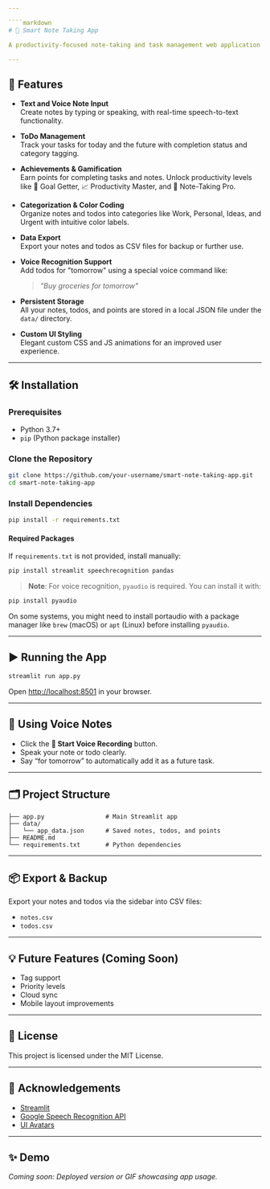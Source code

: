 ```yaml
---

````markdown
# 📝 Smart Note Taking App

A productivity-focused note-taking and task management web application built with [Streamlit](https://streamlit.io/). This app enables users to capture ideas through text or voice, manage daily and future to-dos, and earn achievement points as they stay productive.

---
```


## 🚀 Features

- **Text and Voice Note Input**  
  Create notes by typing or speaking, with real-time speech-to-text functionality.

- **ToDo Management**  
  Track your tasks for today and the future with completion status and category tagging.

- **Achievements & Gamification**  
  Earn points for completing tasks and notes. Unlock productivity levels like 🎯 Goal Getter, 📈 Productivity Master, and 🌟 Note-Taking Pro.

- **Categorization & Color Coding**  
  Organize notes and todos into categories like Work, Personal, Ideas, and Urgent with intuitive color labels.

- **Data Export**  
  Export your notes and todos as CSV files for backup or further use.

- **Voice Recognition Support**  
  Add todos for "tomorrow" using a special voice command like:
  > *"Buy groceries for tomorrow"*

- **Persistent Storage**  
  All your notes, todos, and points are stored in a local JSON file under the `data/` directory.

- **Custom UI Styling**  
  Elegant custom CSS and JS animations for an improved user experience.

---

## 🛠️ Installation

### Prerequisites

- Python 3.7+
- `pip` (Python package installer)

### Clone the Repository

```bash
git clone https://github.com/your-username/smart-note-taking-app.git
cd smart-note-taking-app
````

### Install Dependencies

```bash
pip install -r requirements.txt
```

#### Required Packages

If `requirements.txt` is not provided, install manually:

```bash
pip install streamlit speechrecognition pandas
```

> **Note**: For voice recognition, `pyaudio` is required. You can install it with:

```bash
pip install pyaudio
```

On some systems, you might need to install portaudio with a package manager like `brew` (macOS) or `apt` (Linux) before installing `pyaudio`.

---

## ▶️ Running the App

```bash
streamlit run app.py
```

Open [http://localhost:8501](http://localhost:8501) in your browser.

---

## 🎤 Using Voice Notes

* Click the **🎤 Start Voice Recording** button.
* Speak your note or todo clearly.
* Say “for tomorrow” to automatically add it as a future task.

---

## 🗂 Project Structure

```
├── app.py                 # Main Streamlit app
├── data/
│   └── app_data.json      # Saved notes, todos, and points
├── README.md
└── requirements.txt       # Python dependencies
```

---

## 📦 Export & Backup

Export your notes and todos via the sidebar into CSV files:

* `notes.csv`
* `todos.csv`

---

## 💡 Future Features (Coming Soon)

* Tag support
* Priority levels
* Cloud sync
* Mobile layout improvements

---

## 📄 License

This project is licensed under the MIT License.

---

## 🙌 Acknowledgements

* [Streamlit](https://streamlit.io/)
* [Google Speech Recognition API](https://pypi.org/project/SpeechRecognition/)
* [UI Avatars](https://ui-avatars.com/)

---

## ✨ Demo

*Coming soon: Deployed version or GIF showcasing app usage.*

```
